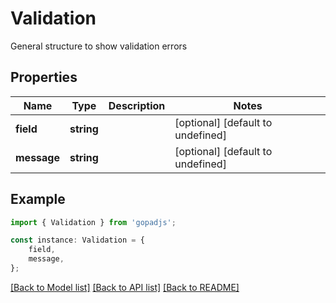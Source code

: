 # Validation

General structure to show validation errors

## Properties

Name | Type | Description | Notes
------------ | ------------- | ------------- | -------------
**field** | **string** |  | [optional] [default to undefined]
**message** | **string** |  | [optional] [default to undefined]

## Example

```typescript
import { Validation } from 'gopadjs';

const instance: Validation = {
    field,
    message,
};
```

[[Back to Model list]](../README.md#documentation-for-models) [[Back to API list]](../README.md#documentation-for-api-endpoints) [[Back to README]](../README.md)
